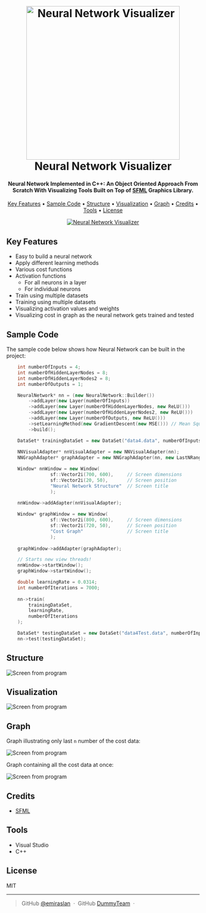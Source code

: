 <h1 align="center">
  <br>
  <a href="https://github.com/DummyTeam/7-NeuralNetwork_OO"><img src="https://raw.githubusercontent.com/DummyTeam/7-NeuralNetwork_OO/master/art/NN_Logo_Design_main.jpg" alt="Neural Network Visualizer" width="400"></a>
  <br>
  Neural Network Visualizer
  <br>
</h1>

<h4 align="center">Neural Network Implemented in C++: An Object Oriented Approach From Scratch With Visualizing Tools Built on Top of <a href="https://github.com/SFML/SFML" target="_blank">SFML</a> Graphics Library.</h4>

<p align="center">
  <a href="#key-features">Key Features</a> •
  <a href="#sample-code">Sample Code</a> •
  <a href="#structure">Structure</a> •
  <a href="#visualization">Visualization</a> •
  <a href="#graph">Graph</a> •
  <a href="#credits">Credits</a> •
  <a href="#tools">Tools</a> •
  <a href="#license">License</a>
</p>

<p align="center">
  <a href="https://github.com/DummyTeam/7-NeuralNetwork_OO">
    <img src="https://raw.githubusercontent.com/DummyTeam/7-NeuralNetwork_OO/master/art/animNeuralNetwork.gif" alt="Neural Network Visualizer"
         alt="Neural network animation">
  </a>
</p>


## Key Features

* Easy to build a neural network 
* Apply different learning methods
* Various cost functions
* Activation functions
  - For all neurons in a layer
  - For individual neurons
* Train using multiple datasets
* Training using multiple datasets
* Visualizing activation values and weights
* Visualizing cost in graph as the neural network gets trained and tested 


## Sample Code

The sample code below shows how Neural Network can be built in the project:

```cpp
	int numberOfInputs = 4;
	int numberOfHiddenLayerNodes = 8;
	int numberOfHiddenLayerNodes2 = 8;
	int numberOfOutputs = 1;

	NeuralNetwork* nn = (new NeuralNetwork::Builder())
		->addLayer(new Layer(numberOfInputs))
		->addLayer(new Layer(numberOfHiddenLayerNodes, new ReLU()))
		->addLayer(new Layer(numberOfHiddenLayerNodes2, new ReLU()))
		->addLayer(new Layer(numberOfOutputs, new ReLU()))
		->setLearningMethod(new GradientDescent(new MSE())) // Mean Squared Error
		->build();

	DataSet* trainingDataSet = new DataSet("data4.data", numberOfInputs, numberOfOutputs);
	
	NNVisualAdapter* nnVisualAdapter = new NNVisualAdapter(nn);
	NNGraphAdapter* graphAdapter = new NNGraphAdapter(nn, new LastNRange(400, 170));

	Window* nnWindow = new Window(
				sf::Vector2i(700, 600), 	// Screen dimensions
				sf::Vector2i(20, 50), 		// Screen position
				"Neural Network Structure"	// Screen title
				);
								
	nnWindow->addAdapter(nnVisualAdapter);

	Window* graphWindow = new Window(
				sf::Vector2i(800, 600), 	// Screen dimensions
				sf::Vector2i(720, 50),      // Screen position
				"Cost Graph"                // Screen title
				);
								
	graphWindow->addAdapter(graphAdapter);

	// Starts new view threads!
	nnWindow->startWindow();
	graphWindow->startWindow();

	double learningRate = 0.0314;
	int numberOfIterations = 7000;
	
	nn->train(
		trainingDataSet,
		learningRate,
		numberOfIterations
	);

	DataSet* testingDataSet = new DataSet("data4Test.data", numberOfInputs, numberOfOutputs);
	nn->test(testingDataSet);
```


## Structure

![Screen from program](https://raw.githubusercontent.com/DummyTeam/7-NeuralNetwork_OO/master/art/WholeClassDiagram.jpg)



## Visualization


![Screen from program](https://raw.githubusercontent.com/DummyTeam/7-NeuralNetwork_OO/master/art/animNeuralNetwork.gif)


## Graph

Graph illustrating only last `n` number of the cost data:

![Screen from program](https://raw.githubusercontent.com/DummyTeam/7-NeuralNetwork_OO/master/art/graphLastNrange.gif)


Graph containing all the cost data at once:

![Screen from program](https://raw.githubusercontent.com/DummyTeam/7-NeuralNetwork_OO/master/art/graphFullRange.gif)



## Credits

  - [SFML](https://github.com/SFML/SFML)


## Tools

  - Visual Studio
  - C++


## License

MIT

---

> GitHub [@emiraslan](https://github.com/emiraslan) &nbsp;&middot;&nbsp;
> GitHub [DummyTeam](https://github.com/DummyTeam) &nbsp;&middot;&nbsp;

